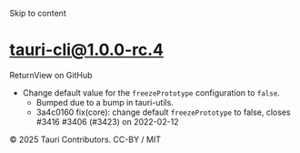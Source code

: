 Skip to content
# tauri-cli@1.0.0-rc.4
ReturnView on GitHub
  * Change default value for the `freezePrototype` configuration to `false`. 
    * Bumped due to a bump in tauri-utils.
    * 3a4c0160 fix(core): change default `freezePrototype` to false, closes #3416 #3406 (#3423) on 2022-02-12


© 2025 Tauri Contributors. CC-BY / MIT
